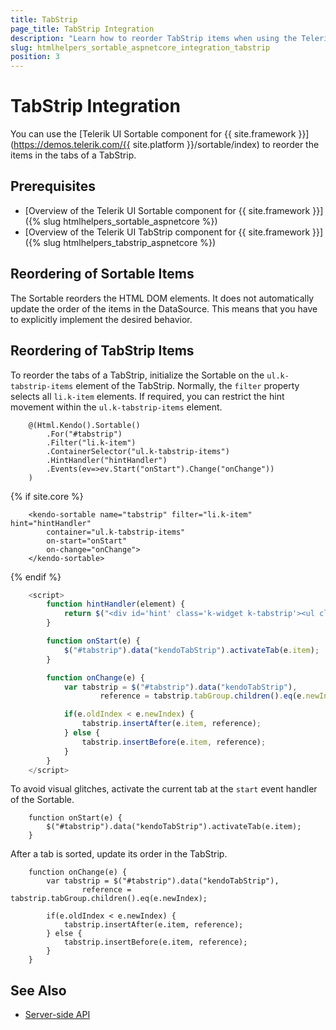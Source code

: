 ```yaml
---
title: TabStrip
page_title: TabStrip Integration
description: "Learn how to reorder TabStrip items when using the Telerik UI Sortable component for {{ site.framework }}."
slug: htmlhelpers_sortable_aspnetcore_integration_tabstrip
position: 3
---
```


# TabStrip Integration

You can use the [Telerik UI Sortable component for {{ site.framework }}](https://demos.telerik.com/{{ site.platform }}/sortable/index) to reorder the items in the tabs of a TabStrip.

## Prerequisites

* [Overview of the Telerik UI Sortable component for {{ site.framework }}]({% slug htmlhelpers_sortable_aspnetcore %})
* [Overview of the Telerik UI TabStrip component for {{ site.framework }}]({% slug htmlhelpers_tabstrip_aspnetcore %})

## Reordering of Sortable Items

The Sortable reorders the HTML DOM elements. It does not automatically update the order of the items in the DataSource. This means that you have to explicitly implement the desired behavior.

## Reordering of TabStrip Items

To reorder the tabs of a TabStrip, initialize the Sortable on the `ul.k-tabstrip-items` element of the TabStrip. Normally, the `filter` property selects all `li.k-item` elements. If required, you can restrict the hint movement within the `ul.k-tabstrip-items` element.

```HtmlHelper
    @(Html.Kendo().Sortable()
        .For("#tabstrip")
        .Filter("li.k-item")
        .ContainerSelector("ul.k-tabstrip-items")
        .HintHandler("hintHandler")
        .Events(ev=>ev.Start("onStart").Change("onChange"))
    )
```
{% if site.core %}
```TagHelper
    <kendo-sortable name="tabstrip" filter="li.k-item" hint="hintHandler"
        container="ul.k-tabstrip-items"
        on-start="onStart"
        on-change="onChange">
    </kendo-sortable>
```
{% endif %}
```JavaScript
    <script>
        function hintHandler(element) {
            return $("<div id='hint' class='k-widget k-tabstrip'><ul class='k-tabstrip-items k-reset'><li class='k-item k-active k-tab-on-top'>" + element.html() + "</li></ul></div>");
        }

        function onStart(e) {
            $("#tabstrip").data("kendoTabStrip").activateTab(e.item);
        }

        function onChange(e) {
            var tabstrip = $("#tabstrip").data("kendoTabStrip"),
                    reference = tabstrip.tabGroup.children().eq(e.newIndex);

            if(e.oldIndex < e.newIndex) {
                tabstrip.insertAfter(e.item, reference);
            } else {
                tabstrip.insertBefore(e.item, reference);
            }
        }
    </script>
```
To avoid visual glitches, activate the current tab at the `start` event handler of the Sortable.

```JS
    function onStart(e) {
        $("#tabstrip").data("kendoTabStrip").activateTab(e.item);
    }
```

After a tab is sorted, update its order in the TabStrip.

```JS
    function onChange(e) {
        var tabstrip = $("#tabstrip").data("kendoTabStrip"),
                reference = tabstrip.tabGroup.children().eq(e.newIndex);

        if(e.oldIndex < e.newIndex) {
            tabstrip.insertAfter(e.item, reference);
        } else {
            tabstrip.insertBefore(e.item, reference);
        }
    }
```

## See Also

* [Server-side API](/api/sortable)
